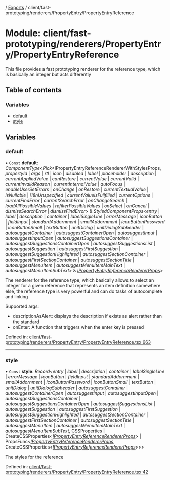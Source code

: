[](../README.md) / [Exports](../modules.md) / client/fast-prototyping/renderers/PropertyEntry/PropertyEntryReference

# Module: client/fast-prototyping/renderers/PropertyEntry/PropertyEntryReference

This file provides a fast prototyping renderer for the reference type, which is basically
an integer but acts differently

## Table of contents

### Variables

- [default](client_fast_prototyping_renderers_propertyentry_propertyentryreference.md#default)
- [style](client_fast_prototyping_renderers_propertyentry_propertyentryreference.md#style)

## Variables

### default

• `Const` **default**: *ComponentType*<*Pick*<IPropertyEntryReferenceRendererWithStylesProps, *propertyId* \| *args* \| *rtl* \| *icon* \| *disabled* \| *label* \| *placeholder* \| *description* \| *currentAppliedValue* \| *canRestore* \| *currentValue* \| *currentValid* \| *currentInvalidReason* \| *currentInternalValue* \| *autoFocus* \| *enableUserSetErrors* \| *onChange* \| *onRestore* \| *currentTextualValue* \| *isNullable* \| *i18nUnspecified* \| *currentValueIsFullfilled* \| *currentOptions* \| *currentFindError* \| *currentSearchError* \| *onChangeSearch* \| *loadAllPossibleValues* \| *refilterPossibleValues* \| *onSelect* \| *onCancel* \| *dismissSearchError* \| *dismissFindError*\> & *StyledComponentProps*<*entry* \| *label* \| *description* \| *container* \| *labelSingleLine* \| *errorMessage* \| *iconButton* \| *fieldInput* \| *standardAddornment* \| *smallAddornment* \| *iconButtonPassword* \| *iconButtonSmall* \| *textButton* \| *unitDialog* \| *unitDialogSubheader* \| *autosuggestContainer* \| *autosuggestContainerOpen* \| *autosuggestInput* \| *autosuggestInputOpen* \| *autosuggestSuggestionsContainer* \| *autosuggestSuggestionsContainerOpen* \| *autosuggestSuggestionsList* \| *autosuggestSuggestion* \| *autosuggestFirstSuggestion* \| *autosuggestSuggestionHighlighted* \| *autosuggestSectionContainer* \| *autosuggestFirstSectionContainer* \| *autosuggestSectionTitle* \| *autosuggestMenuItem* \| *autosuggestMenuItemMainText* \| *autosuggestMenuItemSubText*\> & [*IPropertyEntryReferenceRendererProps*](../interfaces/client_internal_components_propertyentry_propertyentryreference.ipropertyentryreferencerendererprops.md)\>

The renderer for the reference type, which basically allows to select an integer
for a given reference that represents an item definition somewhere else, the reference
type is very powerful and can do tasks of autocomplete and linking

Supported args:

- descriptionAsAlert: displays the description if exists as alert rather than the standard
- onEnter: A function that triggers when the enter key is pressed

Defined in: [client/fast-prototyping/renderers/PropertyEntry/PropertyEntryReference.tsx:663](https://github.com/onzag/itemize/blob/11a98dec/client/fast-prototyping/renderers/PropertyEntry/PropertyEntryReference.tsx#L663)

___

### style

• `Const` **style**: *Record*<*entry* \| *label* \| *description* \| *container* \| *labelSingleLine* \| *errorMessage* \| *iconButton* \| *fieldInput* \| *standardAddornment* \| *smallAddornment* \| *iconButtonPassword* \| *iconButtonSmall* \| *textButton* \| *unitDialog* \| *unitDialogSubheader* \| *autosuggestContainer* \| *autosuggestContainerOpen* \| *autosuggestInput* \| *autosuggestInputOpen* \| *autosuggestSuggestionsContainer* \| *autosuggestSuggestionsContainerOpen* \| *autosuggestSuggestionsList* \| *autosuggestSuggestion* \| *autosuggestFirstSuggestion* \| *autosuggestSuggestionHighlighted* \| *autosuggestSectionContainer* \| *autosuggestFirstSectionContainer* \| *autosuggestSectionTitle* \| *autosuggestMenuItem* \| *autosuggestMenuItemMainText* \| *autosuggestMenuItemSubText*, CSSProperties \| CreateCSSProperties<[*IPropertyEntryReferenceRendererProps*](../interfaces/client_internal_components_propertyentry_propertyentryreference.ipropertyentryreferencerendererprops.md)\> \| PropsFunc<[*IPropertyEntryReferenceRendererProps*](../interfaces/client_internal_components_propertyentry_propertyentryreference.ipropertyentryreferencerendererprops.md), CreateCSSProperties<[*IPropertyEntryReferenceRendererProps*](../interfaces/client_internal_components_propertyentry_propertyentryreference.ipropertyentryreferencerendererprops.md)\>\>\>

The styles for the reference

Defined in: [client/fast-prototyping/renderers/PropertyEntry/PropertyEntryReference.tsx:42](https://github.com/onzag/itemize/blob/11a98dec/client/fast-prototyping/renderers/PropertyEntry/PropertyEntryReference.tsx#L42)
